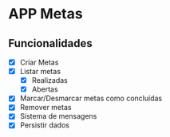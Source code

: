 # APP Metas

## Funcionalidades

- [x] Criar Metas
- [x] Listar metas
  - [x] Realizadas
  - [x] Abertas
- [x] Marcar/Desmarcar metas como concluídas
- [x] Remover metas
- [x] Sistema de mensagens
- [x] Persistir dados
